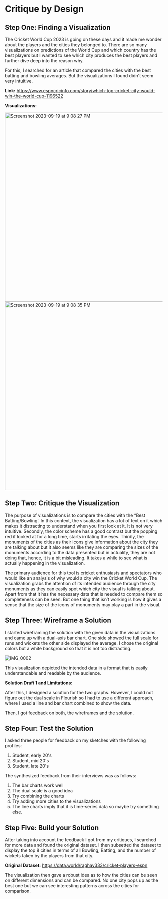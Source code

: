 # Critique by Design

## Step One: Finding a Visualization

The Cricket World Cup 2023 is going on these days and it made me wonder about the players and the cities they belonged to. There are so many visualizations on predictions of the World Cup and which country has the best players but I wanted to see which city produces the best players and further dive deep into the reason why. 

For this, I searched for an article that compared the cities with the best batting and bowling averages. But the visualizations I found didn't seem very intuitive. 

**Link:** https://www.espncricinfo.com/story/which-top-cricket-city-would-win-the-world-cup-1196522

**Visualizations:**

<img width="605" alt="Screenshot 2023-09-19 at 9 08 27 PM" src="https://github.com/taliaqaiser1/tswd-portfolio/assets/123123984/392a8583-00bc-4266-b949-6a166badf7ae">

<img width="603" alt="Screenshot 2023-09-19 at 9 08 35 PM" src="https://github.com/taliaqaiser1/tswd-portfolio/assets/123123984/820510bd-ce9a-4df2-bc1a-3e9f4099e5d2">

## Step Two: Critique the Visualization

The purpose of visualizations is to compare the cities with the “Best Batting/Bowling’. In this context, the visualization has a lot of text on it which makes it distracting to understand when you first look at it. It is not very intuitive. Secondly, the color scheme has a good contrast but the popping red if looked at for a long time, starts irritating the eyes. Thirdly, the monuments of the cities as their icons give information about the city they are talking about but it also seems like they are comparing the sizes of the monuments according to the data presented but in actuality, they are not doing that, hence, it is a bit misleading. It takes a while to see what is actually happening in the visualization. 

The primary audience for this tool is cricket enthusiasts and spectators who would like an analysis of why would a city win the Cricket World Cup. The visualization grabs the attention of its intended audience through the city monuments as they can easily spot which city the visual is talking about. Apart from that it has the necessary data that is needed to compare them so completeness can be seen. But one thing that isn’t working is how it gives a sense that the size of the icons of monuments may play a part in the visual. 

## Step Three: Wireframe a Solution

I started wireframing the solution with the given data in the visualizations and came up with a dual-axis bar chart. One side showed the full scale for runs and wickets the other side displayed the average. I chose the original colors but a white background so that it is not too distracting. 

![IMG_0002](https://github.com/taliaqaiser1/tswd-portfolio/assets/123123984/a490c241-9036-4074-84a2-6783f991d547)

This visualization depicted the intended data in a format that is easily understandable and readable by the audience. 

**Solution Draft 1 and Limitations:**

After this, I designed a solution for the two graphs. However, I could not figure out the dual scale in Flourish so I had to use a different approach, where I used a line and bar chart combined to show the data. 

<div class="flourish-embed flourish-chart" data-src="visualisation/15066974"><script src="https://public.flourish.studio/resources/embed.js"></script></div>

<div class="flourish-embed flourish-chart" data-src="visualisation/15066945"><script src="https://public.flourish.studio/resources/embed.js"></script></div>


Then, I got feedback on both, the wireframes and the solution.

## Step Four: Test the Solution

I asked three people for feedback on my sketches with the following profiles:
1. Student, early 20's
2. Student, mid 20's
3. Student, late 20's

The synthesized feedback from their interviews was as follows:
1. The bar charts work well
2. The dual scale is a good idea
3. Try combining the charts
4. Try adding more cities to the visualizations
5. The line charts imply that it is time-series data so maybe try something else.

## Step Five: Build your Solution

After taking into account the feedback I got from my critiques, I searched for more data and found the original dataset. I then subsetted the dataset to display the top 8 cities in terms of all Bowling, Batting, and the number of wickets taken by the players from that city. 

**Original Dataset:** https://data.world/raghav333/cricket-players-espn

The visualization then gave a robust idea as to how the cities can be seen on different dimensions and can be compared. No one city pops up as the best one but we can see interesting patterns across the cities for comparison. 


<div class="flourish-embed flourish-chart" data-src="visualisation/15077785"><script src="https://public.flourish.studio/resources/embed.js"></script></div>
